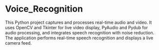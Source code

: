 # Voice_Recognition
This Python project captures and processes real-time audio and video. It uses OpenCV and Tkinter for live video display, PyAudio and Pydub for audio processing, and integrates speech recognition with noise reduction. The application performs real-time speech recognition and displays a live camera feed.
